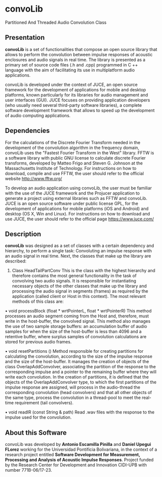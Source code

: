 # convoLib
Partitioned And Threaded Audio Convolution Class

## Presentation
**convoLib** is a set of functionalities that compose an open source library that allows to perform the convolution between impulse responses of acoustic enclosures and audio signals in real time. The library is presented as a primary set of source code files (.h and .cpp) programmed in C ++ language with the aim of facilitating its use in multiplatform audio applications.

convoLib is developed under the context of JUCE, an open source framework for the development of applications for mobile and desktop platforms, known particularly for its libraries for audio management and user interfaces (GUI). JUCE focuses on providing application developers (who usually need several third-party software libraries), a complete software development framework that allows to speed up the development of audio computing applications.

## Dependencies
For the calculations of the Discrete Fourier Transform needed in the development of the convolution algorithm in the frequency domain, convoLib uses the "Fastest Fourier Transform in the West" library. FFTW is a software library with public GNU license to calculate discrete Fourier transforms, developed by Matteo Frigo and Steven G. Johnson at the Massachusetts Institute of Technology. For instructions on how to download, compile and use FFTW, the user should refer to the official website http://www.fftw.org/

To develop an audio application using convoLib, the user must be familiar with the use of the JUCE framework and the Projucer application to generate a project using external libraries such as FFTW and convoLib. JUCE is an open source software under public license GPL, for the development of applications for mobile platforms (iOS and Android) and desktop (OS X, Win and Linux). For instructions on how to download and use JUCE, the user should refer to the official page https://www.juce.com/

## Description
**convoLib** was designed as a set of classes with a certain dependency and hierarchy, to perform a single task: Convoluting an impulse response with an audio signal in real time. Next, the classes that make up the library are described:

1. Class HeadTailPartConv
This is the class with the highest hierarchy and therefore contains the most general functionality in the task of convolving two audio signals. It is responsible for instantiating necessary objects of the other classes that make up the library and processing the audio signal in segments (frames) as required by the application (called client or Host in this context). The most relevant methods of this class are:

  • void processBlock (float * wrtPointerL, float * wrtPointerR)
  This method processes an audio segment coming from the Host and, therefore, must write in the host-buffer, the convolved     signal. This method also manages the use of two sample storage buffers: an accumulation buffer of audio samples for when     the size of the host-buffer is less than 4096 and a retentive buffer, where surplus samples of convolution calculations     are stored for previous audio frames.

  • void resetPartitions ()
  Method responsible for creating partitions for calculating the convolution, according to the size of the impulse response   and the size of the host-buffer. It manages the creation of objects of the class OverlapAddConvolver, associating the       partition of the response to the corresponding impulse and a pointer to the remaining buffer where they will write each     convolution. In the creation of partitions, it is defined that the objects of the OverlapAddConvolver type, to which the     first partitions of the impulse response are assigned, will process in the audio-thread the corresponding convolution       (head convolvers) and that all other objects of the same type, process the convolution in a thread-pool to meet the real-   time requirement (tail convolvers).

  • void readIR (const String & path)
  Read .wav files with the response to the impulse used for the convolution.

## About this Software
convoLib was developed by **Antonio Escamilla Pinilla** and **Daniel Upegui FLorez** working for the Universidad Pontificia Bolivariana, in the context of a research project entitled **Software Development for Measurement, Processing and Analysis of Acoustic Impulse Responses**. Project funded by the Research Center for Development and Innovation CIDI-UPB with number 771B-06/17-23.
